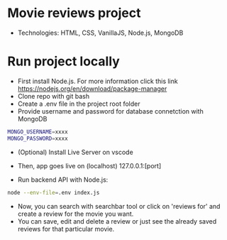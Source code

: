 # Movie reviews project
* Technologies: HTML, CSS, VanillaJS, Node.js, MongoDB

# Run project locally
* First install Node.js. For more information click this link https://nodejs.org/en/download/package-manager
* Clone repo with git bash
* Create a .env file in the project root folder
* Provide username and password for database connetction with MongoDB
```bash
MONGO_USERNAME=xxxx
MONGO_PASSWORD=xxxx
```

* (Optional) Install Live Server on vscode
* Then, app goes live on (localhost) 127.0.0.1:[port]

* Run backend API with Node.js:
```bash
node --env-file=.env index.js
```
* Now, you can search with searchbar tool or click on 'reviews for' and create a review for the movie you want.
* You can save, edit and delete a review or just see the already saved reviews for that particular movie.
